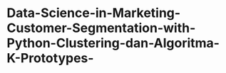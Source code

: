 # Data-Science-in-Marketing-Customer-Segmentation-with-Python-Clustering-dan-Algoritma-K-Prototypes-